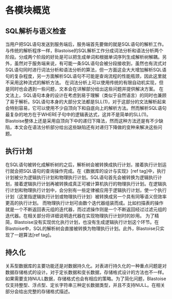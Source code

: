 # 各模块概览

## SQL解析与语义检查
当用户把SQL语句发送到服务端后，服务端首先要做的就是SQL语句的解析工作。与传统的解析程序一样，Blastoise的SQL解析工作分成词法分析和语法分析两个阶段。分成两个阶段的好处是可以把生成单词和根据单词序列生成解析树解耦。另外，虽然对于服务端来说，有可能一条SQL语句会被分段接收到，虽然也有流式对SQL语句同时进行词法分析和语法分析的算法，但一方面这会大大增加解析SQL语句的复杂程度，另一方面解析SQL语句不可能是查询流程的性能瓶颈，因此这里就不采用这种流式的解析方法。
在词法分析上可以使用传统的有限自动机实现，但是同时也会遇到一些问题，文本会在详解部分给出这些问题并提供解决方案。
在文法上，SQL语句本身的设计在考虑到易于理解（类似于自然语言）的同时也兼顾了易于解析。SQL语句本身的大部分文法都是SLL(1)，对于这部分的文法解析起来会特别容易，它可以使用不少自顶向下和自底向上的解析方法。然而解析SQL语句最复杂的地方在于WHERE子句中的逻辑表达式，这并不是简单的SLL(1)。Blastoise整体上还是采用自顶向下中的递归下降法，然而这种方法还是有不少缺陷，本文会在语法分析部分给出这些缺陷还有对递归下降做的变种来解决这些问题。

## 执行计划
在SQL语句被转化成解析树的之后，解析树会被转换成执行计划，接着执行计划运行就会把SQL语句的查询操作完成。在《数据库的设计与实现》[ref tag]中，执行计划被分为逻辑执行计划和物理执行计划。SQL语句首先会被转换为逻辑执行计划，接着逻辑执行计划再被转换成真正可被计算机执行的物理执行计划。在逻辑执行计划和物理执行计划中，会分别有一些定律被应用于逻辑执行计划，使一个执行计划（这里指逻辑执行计划或物理执行计划）被转换成另一个具有同等语义但效率更高的执行计划。
而物理执行计划可由数个迭代器组装而成。比如扫描表的操作就是一个不断返回表元组的迭代器，而过滤操作则是一个不断返回经过过滤元组的迭代器。在相关部分将详细说明迭代器在实现物理执行计划时的妙用。
为了精简，Blastoise没有实现优化执行计划，也没有生成逻辑执行计划这个环节。在Blastoise中，SQL的解析树会直接被转换为物理执行计划。此外，Blastoise只实现了一趟算法[ref tag]。

## 持久化
关系型数据库的主要功能还是对数据持久化。对表进行持久化的一种重点问题是对数据存储格式的设计。对于定长数据和变长数据，存储格式设计的方法也不一样。如果需要支持NULL数据，存储格式也会有相应的策略。为了简化问题，Blastoise仅支持整型、浮点型、定长字符串三种定长数据类型，并且不支持NULL。在相关部分会给出完整的存储格式描述。
